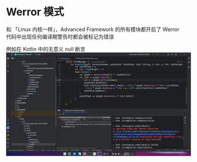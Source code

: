 # Werror 模式
和 「Linux 内核一样」，Advanced Framework 的所有模块都开启了 Werror<br/>
代码中出现任何编译期警告时都会被标记为错误<br/>

例如在 Kotlin 中的无意义 null 断言
![meaningless_null_assertion](./Werror_mode_1.png)
